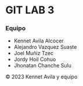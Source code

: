# GIT LAB 3

### Equipo

- Kennet Avila Alcocer
- Alejandro Vazquez Suaste
- Joel Muñiz Tzec
- Jordy Hoil Cohuo
- Jhonatan Chanche Sulu 

<p>&copy; 2023 Kennet Avila y equipo</p>